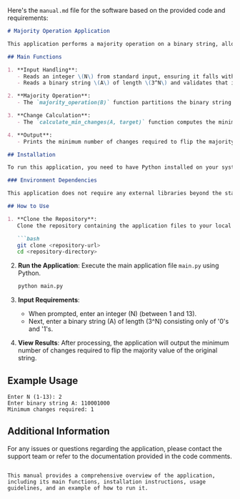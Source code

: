 Here's the `manual.md` file for the software based on the provided code and requirements:

```markdown
# Majority Operation Application

This application performs a majority operation on a binary string, allowing users to determine the minimum number of changes required to flip the majority value of the string.

## Main Functions

1. **Input Handling**:
   - Reads an integer \(N\) from standard input, ensuring it falls within the range \(1 \leq N \leq 13\).
   - Reads a binary string \(A\) of length \(3^N\) and validates that it consists only of '0's and '1's.

2. **Majority Operation**:
   - The `majority_operation(B)` function partitions the binary string \(B\) into groups of 3 and determines the majority value for each group, producing a new binary string \(C\) of length \(3^{N-1}\).

3. **Change Calculation**:
   - The `calculate_min_changes(A, target)` function computes the minimum number of changes needed in the original string \(A\) to achieve the desired target value for the majority operation result.

4. **Output**:
   - Prints the minimum number of changes required to flip the majority value of the original string.

## Installation

To run this application, you need to have Python installed on your system. You can download Python from [python.org](https://www.python.org/downloads/).

### Environment Dependencies

This application does not require any external libraries beyond the standard Python library. However, ensure you have Python version 3.x installed.

## How to Use

1. **Clone the Repository**:
   Clone the repository containing the application files to your local machine.

   ```bash
   git clone <repository-url>
   cd <repository-directory>
   ```

2. **Run the Application**:
   Execute the main application file `main.py` using Python.

   ```bash
   python main.py
   ```

3. **Input Requirements**:
   - When prompted, enter an integer \(N\) (between 1 and 13).
   - Next, enter a binary string \(A\) of length \(3^N\) consisting only of '0's and '1's.

4. **View Results**:
   After processing, the application will output the minimum number of changes required to flip the majority value of the original string.

## Example Usage

```plaintext
Enter N (1-13): 2
Enter binary string A: 110001000
Minimum changes required: 1
```

## Additional Information

For any issues or questions regarding the application, please contact the support team or refer to the documentation provided in the code comments.

```

This manual provides a comprehensive overview of the application, including its main functions, installation instructions, usage guidelines, and an example of how to run it.